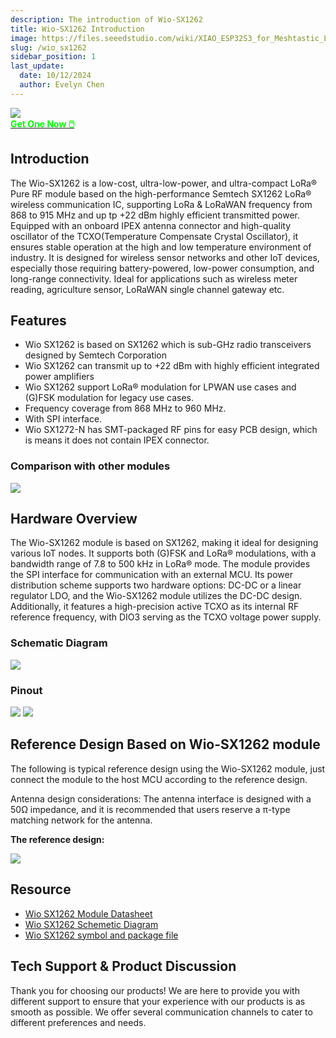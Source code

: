 ```yaml
---
description: The introduction of Wio-SX1262
title: Wio-SX1262 Introduction
image: https://files.seeedstudio.com/wiki/XIAO_ESP32S3_for_Meshtastic_LoRa/34.png
slug: /wio_sx1262
sidebar_position: 1
last_update:
  date: 10/12/2024
  author: Evelyn Chen
---
```


<td><div style={{textAlign:'center'}}><img src="https://files.seeedstudio.com/wiki/XIAO_ESP32S3_for_Meshtastic_LoRa/33.png" style={{width:900, height:'auto'}}/></div></td>

<div class="get_one_now_container" style={{textAlign: 'center'}}>
    <a class="get_one_now_item" href="https://www.seeedstudio.com/Wio-SX1262-Wireless-Module-p-5981.html" target="_blank">
            <strong><span><font color={'FFFFFF'} size={"4"}> Get One Now 🖱️</font></span></strong>
    </a>
</div>

## Introduction

The Wio-SX1262 is a low-cost, ultra-low-power, and ultra-compact LoRa® Pure RF module based on the high-performance Semtech SX1262 LoRa® wireless communication IC, supporting LoRa & LoRaWAN frequency from 868 to 915 MHz and up tp +22 dBm highly efficient transmitted power. Equipped with an onboard IPEX antenna connector and high-quality oscillator of the TCXO(Temperature Compensate Crystal Oscillator), it ensures stable operation at the high and low temperature environment of industry. It is designed for wireless  sensor networks and other IoT devices, especially those requiring battery-powered, low-power  consumption, and long-range connectivity. Ideal for applications such as wireless meter reading,  agriculture sensor, LoRaWAN single channel gateway etc.

## Features

- Wio SX1262 is based on SX1262 which is sub-GHz radio transceivers designed by Semtech Corporation
- Wio SX1262 can transmit up to +22 dBm with highly efficient integrated power amplifiers
- Wio SX1262 support LoRa® modulation for LPWAN use cases and (G)FSK modulation for legacy use cases.
- Frequency coverage from 868 MHz to 960 MHz.
- With SPI interface.
- Wio SX1272-N has SMT-packaged RF pins for easy PCB design, which is means it does not contain IPEX connector. 

### Comparison with other modules

<td><div style={{textAlign:'center'}}><img src="https://files.seeedstudio.com/wiki/XIAO_ESP32S3_for_Meshtastic_LoRa/69.png" style={{width:500, height:'auto'}}/></div></td>

## Hardware Overview

The Wio-SX1262 module is based on SX1262, making it ideal for designing various IoT nodes. It supports  both (G)FSK and LoRa® modulations, with a bandwidth range of 7.8 to 500 kHz in LoRa® mode. The  module provides the SPI interface for communication with an external MCU. Its power distribution scheme  supports two hardware options: DC-DC or a linear regulator LDO, and the Wio-SX1262 module utilizes  the DC-DC design. Additionally, it features a high-precision active TCXO as its internal RF reference  frequency, with DIO3 serving as the TCXO voltage power supply.

### Schematic Diagram

<td>
<div style={{textAlign:'center'}}>
<img src="https://files.seeedstudio.com/wiki/XIAO_ESP32S3_for_Meshtastic_LoRa/31.png" style={{width:500, height:'auto'}}/>
</div>
</td>

### Pinout

<td>
<div style={{textAlign:'center'}}>
<img src="https://files.seeedstudio.com/wiki/XIAO_ESP32S3_for_Meshtastic_LoRa/30.png" style={{width:500, height:'auto'}}/>
<img src="https://files.seeedstudio.com/wiki/XIAO_ESP32S3_for_Meshtastic_LoRa/68.jpg" style={{width:700, height:'auto'}}/>
</div>
</td>

## Reference Design Based on Wio-SX1262 module

The following is typical reference design using the Wio-SX1262 module, just connect the module to the host MCU according to the reference design.

Antenna design considerations: The antenna interface is designed with a 50Ω impedance, and it is recommended that users reserve a π-type matching network for the antenna.

**The reference design:**

<td><div style={{textAlign:'center'}}><img src="https://files.seeedstudio.com/wiki/XIAO_ESP32S3_for_Meshtastic_LoRa/35.png" style={{width:700, height:'auto'}}/></div></td>

## Resource

- [Wio SX1262 Module Datasheet](https://files.seeedstudio.com/products/SenseCAP/Wio_SX1262/Wio-SX1262-N_Module_Datasheet.pdf)
- [Wio SX1262 Schemetic Diagram](https://files.seeedstudio.com/products/SenseCAP/Wio_SX1262/Schematic_Diagram_Wio-SX1262_for_XIAO.pdf)
- [Wio SX1262 symbol and package file](https://files.seeedstudio.com/products/SenseCAP/Wio_SX1262/Wio-SX1262_symbol_and_package_file.zip)

## Tech Support & Product Discussion

Thank you for choosing our products! We are here to provide you with different support to ensure that your experience with our products is as smooth as possible. We offer several communication channels to cater to different preferences and needs.

<div class="table-center">
  <div class="button_tech_support_container">
  <a href="https://forum.seeedstudio.com/" class="button_forum"></a>
  <a href="https://www.seeedstudio.com/contacts" class="button_email"></a>
  </div>

  <div class="button_tech_support_container">
  <a href="https://discord.gg/eWkprNDMU7" class="button_discord"></a>
  <a href="https://github.com/Seeed-Studio/wiki-documents/discussions/69" class="button_discussion"></a>
  </div>
</div>
